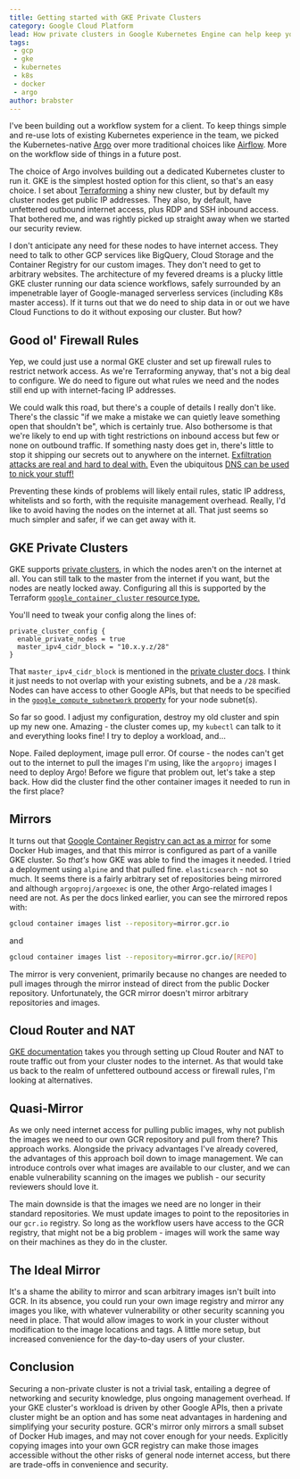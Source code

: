 ```yaml
---
title: Getting started with GKE Private Clusters
category: Google Cloud Platform
lead: How private clusters in Google Kubernetes Engine can help keep your data safe, the architectural options you have to keep your nodes away from the internet and the trade-offs you'll need to make.
tags:
 - gcp
 - gke
 - kubernetes
 - k8s
 - docker
 - argo
author: brabster
---
```


I've been building out a workflow system for a client.
To keep things simple and re-use lots of existing Kubernetes experience in the team,
we picked the Kubernetes-native [Argo](https://github.com/argoproj/argo)
over more traditional choices like [Airflow](https://airflow.apache.org/). More on the workflow side of things in a future post.

The choice of Argo involves building out a dedicated Kubernetes cluster to run it. GKE is the simplest hosted option for this client, so that's an easy choice. I set about [Terraforming](https://www.terraform.io/) a shiny new cluster, but by default my cluster nodes get public IP addresses. They also, by default, have unfettered outbound internet access, plus RDP and SSH inbound access. That bothered me, and was rightly picked up straight away when we started our security review.

I don't anticipate any need for these nodes to have internet access. They need to talk to other GCP services like BigQuery, Cloud Storage and the Container Registry for our custom images. They don't need to get to arbitrary websites. The architecture of my fevered dreams is a plucky little GKE cluster running our data science workflows, safely surrounded by an impenetrable layer of Google-managed serverless services (including K8s master access). If it turns out that we do need to ship data in or out we have Cloud Functions to do it without exposing our cluster. But how?

## Good ol' Firewall Rules

Yep, we could just use a normal GKE cluster and set up firewall rules to restrict network access. As we're Terraforming anyway, that's not a big deal to configure. We do need to figure out what rules we need and the nodes still end up with internet-facing IP addresses.

We could walk this road, but there's a couple of details I really don't like. There's the classic "if we make a mistake we can quietly leave something open that shouldn't be", which is certainly true. Also bothersome is that we're likely to end up with tight restrictions on inbound access but few or none on outbound traffic. If something nasty does get in, there's little to stop it shipping our secrets out to anywhere on the internet. [Exfiltration attacks are real and hard to deal with.](https://www.securityweek.com/why-does-data-exfiltration-remain-almost-unsolvable-challenge) Even the ubiquitous [DNS can be used to nick your stuff!](https://blogs.akamai.com/2017/09/introduction-to-dns-data-exfiltration.html)

Preventing these kinds of problems will likely entail rules, static IP address, whitelists and so forth, with the requisite management overhead.
Really, I'd like to avoid having the nodes on the internet at all. That just seems so much simpler and safer, if we can get away with it.

## GKE Private Clusters

GKE supports [private clusters](https://cloud.google.com/kubernetes-engine/docs/how-to/private-clusters), in which the nodes aren't on the internet at all. You can still talk to the master from the internet if you want, but the nodes are neatly locked away. Configuring all this is supported by the Terraform [`google_container_cluster` resource type.](https://www.terraform.io/docs/providers/google/r/container_cluster.html#private_cluster_config)

You'll need to tweak your config along the lines of:

```hcl
private_cluster_config {
  enable_private_nodes = true
  master_ipv4_cidr_block = "10.x.y.z/28"
}
```

That `master_ipv4_cidr_block` is mentioned in the [private cluster docs](https://cloud.google.com/kubernetes-engine/docs/how-to/private-clusters). I think it just needs to not overlap with your existing subnets, and be a `/28` mask. Nodes can have access to other Google APIs, but that needs to be specified in the [`google_compute_subnetwork` property](https://www.terraform.io/docs/providers/google/d/datasource_compute_subnetwork.html#private_ip_google_access) for your node subnet(s).

So far so good. I adjust my configuration, destroy my old cluster and spin up my new one. Amazing - the cluster comes up, my `kubectl` can talk to it and everything looks fine! I try to deploy a workload, and...

Nope. Failed deployment, image pull error. Of course - the nodes can't get out to the internet to pull the images I'm using, like the `argoproj` images I need to deploy Argo! Before we figure that problem out, let's take a step back. How did the cluster find the other container images it needed to run in the first place?

## Mirrors

It turns out that [Google Container Registry can act as a mirror](https://cloud.google.com/container-registry/docs/using-dockerhub-mirroring) for some Docker Hub images, and that this mirror is configured as part of a vanille GKE cluster. So *that's* how GKE was able to find the images it needed. I tried a deployment using `alpine` and that pulled fine. `elasticsearch` - not so much. It seems there is a fairly arbitrary set of repositories being mirrored and although `argoproj/argoexec` is one, the other Argo-related images I need are not. As per the docs linked earlier, you can see the mirrored repos with:

```bash
gcloud container images list --repository=mirror.gcr.io
```
and
```bash
gcloud container images list --repository=mirror.gcr.io/[REPO]
```

The mirror is very convenient, primarily because no changes are needed to pull images through the mirror instead of direct from the public Docker repository. Unfortunately, the GCR mirror doesn't mirror arbitrary repositories and images.

## Cloud Router and NAT

[GKE documentation](https://cloud.google.com/nat/docs/gke-example) takes you through setting up Cloud Router and NAT to route traffic out from your cluster nodes to the internet. As that would take us back to the realm of unfettered outbound access or firewall rules, I'm looking at alternatives.

## Quasi-Mirror

As we only need internet access for pulling public images, why not publish the images we need to our own GCR repository and pull from there? This approach works. Alongside the privacy advantages I've already covered, the advantages of this approach boil down to image management. We can introduce controls over what images are available to our cluster, and we can enable vulnerability scanning on the images we publish - our security reviewers should love it.

The main downside is that the images we need are no longer in their standard repositories. We must update images to point to the repositories in our `gcr.io` registry. So long as the workflow users have access to the GCR registry, that might not be a big problem - images will work the same way on their machines as they do in the cluster.

## The Ideal Mirror

It's a shame the ability to mirror and scan arbitrary images isn't built into GCR. In its absence, you could run your own image registry and mirror any images you like, with whatever vulnerability or other security scanning you need in place. That would allow images to work in your cluster without modification to the image locations and tags. A little more setup, but increased convenience for the day-to-day users of your cluster.

## Conclusion

Securing a non-private cluster is not a trivial task, entailing a degree of networking and security knowledge, plus ongoing management overhead. If your GKE cluster's workload is driven by other Google APIs, then a private cluster might be an option and has some neat advantages in hardening and simplifying your security posture. GCR's mirror only mirrors a small subset of Docker Hub images, and may not cover enough for your needs. Explicitly copying images into your own GCR registry can make those images accessible without the other risks of general node internet access, but there are trade-offs in convenience and security.
